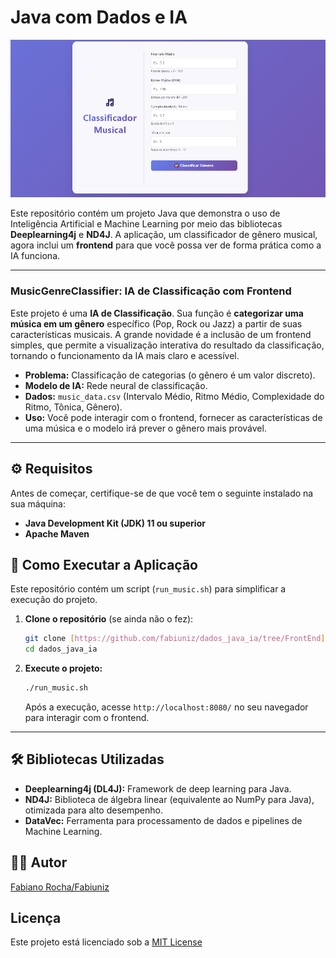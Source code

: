 <!-- 
  Tags: DadosIA
  Label: 🎲 Java com Dados e IA
  Description:⭐ Java com Dados e IA
  path_hook: hookfigma.hook1
-->

# Java com Dados e IA

<p align="center">
  <img src="/images/screenshot.png" alt="imagem do Projeto">
</p>

Este repositório contém um projeto Java que demonstra o uso de Inteligência Artificial e Machine Learning por meio das bibliotecas **Deeplearning4j** e **ND4J**. A aplicação, um classificador de gênero musical, agora inclui um **frontend** para que você possa ver de forma prática como a IA funciona.

---

### MusicGenreClassifier: IA de Classificação com Frontend

Este projeto é uma **IA de Classificação**. Sua função é **categorizar uma música em um gênero** específico (Pop, Rock ou Jazz) a partir de suas características musicais. A grande novidade é a inclusão de um frontend simples, que permite a visualização interativa do resultado da classificação, tornando o funcionamento da IA mais claro e acessível.

* **Problema:** Classificação de categorias (o gênero é um valor discreto).
* **Modelo de IA:** Rede neural de classificação.
* **Dados:** `music_data.csv` (Intervalo Médio, Ritmo Médio, Complexidade do Ritmo, Tônica, Gênero).
* **Uso:** Você pode interagir com o frontend, fornecer as características de uma música e o modelo irá prever o gênero mais provável.

---

## ⚙ Requisitos

Antes de começar, certifique-se de que você tem o seguinte instalado na sua máquina:

* **Java Development Kit (JDK) 11 ou superior**
* **Apache Maven**

## 🚀 Como Executar a Aplicação

Este repositório contém um script (`run_music.sh`) para simplificar a execução do projeto.

1.  **Clone o repositório** (se ainda não o fez):
    ```bash
    git clone [https://github.com/fabiuniz/dados_java_ia/tree/FrontEnd](https://github.com/fabiuniz/dados_java_ia/tree/FrontEnd)
    cd dados_java_ia
    ```

2.  **Execute o projeto:**
    ```bash
    ./run_music.sh
    ```
    Após a execução, acesse `http://localhost:8080/` no seu navegador para interagir com o frontend.

---

## 🛠 Bibliotecas Utilizadas

* **Deeplearning4j (DL4J):** Framework de deep learning para Java.
* **ND4J:** Biblioteca de álgebra linear (equivalente ao NumPy para Java), otimizada para alto desempenho.
* **DataVec:** Ferramenta para processamento de dados e pipelines de Machine Learning.

## 👨‍💻 Autor

[Fabiano Rocha/Fabiuniz](https://github.com/SeuUsuarioGitHub)

## Licença

Este projeto está licenciado sob a [MIT License](LICENSE)